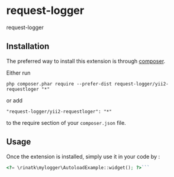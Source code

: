 request-logger
==============
request-logger

Installation
------------

The preferred way to install this extension is through [composer](http://getcomposer.org/download/).

Either run

```
php composer.phar require --prefer-dist request-logger/yii2-requestloger "*"
```

or add

```
"request-logger/yii2-requestloger": "*"
```

to the require section of your `composer.json` file.


Usage
-----

Once the extension is installed, simply use it in your code by  :

```php
<?= \rinatk\mylogger\AutoloadExample::widget(); ?>```
